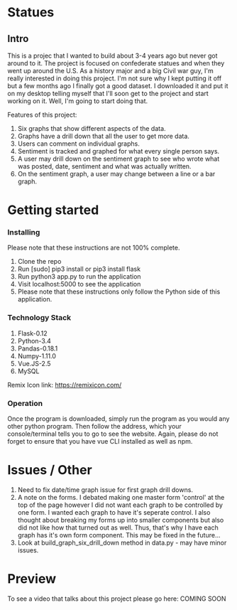 # Statues
## Intro

This is a projec that I wanted to build about 3-4 years ago but never got around to it. The project is 
focused on confederate statues and when they went up around the U.S. As a history major and a big 
Civil war guy, I'm really interested in doing this project. I'm not sure why I kept putting it off but 
a few months ago I finally got a good dataset. I downloaded it and put it on my desktop telling myself 
that I'll soon get to the project and start working on it. Well, I'm going to start doing that. 

Features of this project: 
1. Six graphs that show different aspects of the data.
2. Graphs have a drill down that all the user to get more data. 
3. Users can comment on individual graphs.
4. Sentiment is tracked and graphed for what every single person says. 
5. A user may drill down on the sentiment graph to see who wrote what was posted, date, sentiment 
and what was actually written. 
6. On the sentiment graph, a user may change between a line or a bar graph. 

# Getting started
### Installing

Please note that these instructions are not 100% complete. 

1. Clone the repo
2. Run [sudo] pip3 install or pip3 install flask
3. Run python3 app.py to run the application
4. Visit localhost:5000 to see the application
5. Please note that these instructions only follow the Python side of this application.

### Technology Stack

1. Flask-0.12
2. Python-3.4
3. Pandas-0.18.1
4. Numpy-1.11.0
5. Vue.JS-2.5
6. MySQL

Remix Icon link: 
https://remixicon.com/

### Operation

Once the program is downloaded, simply run the program as you would any other python program.
Then follow the address, which your console/terminal tells you to go to see the
website. Again, please do not forget to ensure that you have vue CLI installed
as well as npm.

# Issues / Other

1. Need to fix date/time graph issue for first graph drill downs. 
2. A note on the forms. I debated making one master form 'control' at the top of the page 
however I did not want each graph to be controlled by one form. I wanted each graph to 
have it's seperate control. I also thought about breaking my forms up into smaller components 
but also did not like how that turned out as well. Thus, that's why I have each graph has it's 
own form component. This may be fixed in the future...
3. Look at build_graph_six_drill_down method in data.py - may have minor issues. 

# Preview

To see a video that talks about this project please go here: COMING SOON